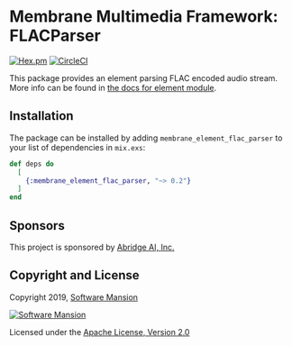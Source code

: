 # Membrane Multimedia Framework: FLACParser

[![Hex.pm](https://img.shields.io/hexpm/v/membrane_element_flac_parser.svg)](https://hex.pm/packages/membrane_element_flac_parser)
[![CircleCI](https://circleci.com/gh/membraneframework/membrane-element-flac-parser.svg?style=svg)](https://circleci.com/gh/membraneframework/membrane-element-flac-parser)

This package provides an element parsing FLAC encoded audio stream.
More info can be found in [the docs for element module](https://hexdocs.pm/membrane_element_flac_parser).

## Installation

The package can be installed by adding `membrane_element_flac_parser` to your list of dependencies in `mix.exs`:

```elixir
def deps do
  [
    {:membrane_element_flac_parser, "~> 0.2"}
  ]
end
```

## Sponsors

This project is sponsored by [Abridge AI, Inc.](https://abridge.com)

## Copyright and License

Copyright 2019, [Software Mansion](https://swmansion.com/?utm_source=git&utm_medium=readme&utm_campaign=membrane-element-flac-parser)

[![Software Mansion](https://membraneframework.github.io/static/logo/swm_logo_readme.png)](https://swmansion.com/?utm_source=git&utm_medium=readme&utm_campaign=membrane-element-flac-parser)

Licensed under the [Apache License, Version 2.0](LICENSE)
